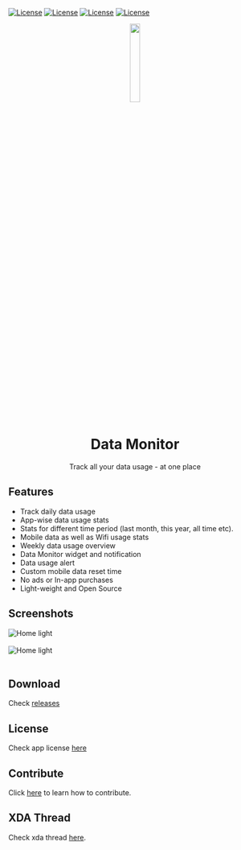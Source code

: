 [![License](https://shields.io/badge/version-v1.0-087AFF.svg)](https://github.com/itsdrnoob/DataMonitor)
[![License](https://shields.io/badge/platform-android-green.svg)](https://github.com/itsdrnoob/DataMonitor)
[![License](https://shields.io/badge/license-Apache%202-blue.svg)](https://www.apache.org/licenses/LICENSE-2.0)
[![License](https://shields.io/badge/release-v1.0-blue.svg)](https://github.com/itsdrnoob/DataMonitor/releases)

<div align="center">
<img src="https://raw.githubusercontent.com/itsdrnoob/DataMonitor/master/images/icon.png" width="20%" height="20%"></img>

# Data Monitor
Track all your data usage - at one place
</div>

## Features
- Track daily data usage
- App-wise data usage stats
- Stats for different time period (last month, this year, all time etc).
- Mobile data as well as Wifi usage stats
- Weekly data usage overview
- Data Monitor widget and notification
- Data usage alert
- Custom mobile data reset time
- No ads or In-app purchases
- Light-weight and Open Source

## Screenshots
![Home light](https://raw.githubusercontent.com/itsdrnoob/DataMonitor/master/images/ss_all_light.png)<br><br>
![Home light](https://raw.githubusercontent.com/itsdrnoob/DataMonitor/master/images/ss_all_dark.png)
<br><br>

## Download
Check <a href = "https://github.com/itsdrnoob/DataMonitor/releases/tag/v1.0">releases</a>

## License
Check app license <a href = "LICENSE">here</a>

## Contribute
Click <a href = "CONTRIBUTING.md">here</a> to learn how to contribute.

## XDA Thread
Check xda thread <a href = "https://forum.xda-developers.com/t/app-v1-0-data-monitor-track-all-your-data-usage-at-one-place.4356129/">here</a>.